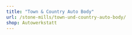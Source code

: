```yaml
---
title: "Town & Country Auto Body"
url: /stone-mills/town-und-country-auto-body/
shop: Autowerkstatt
---
```


